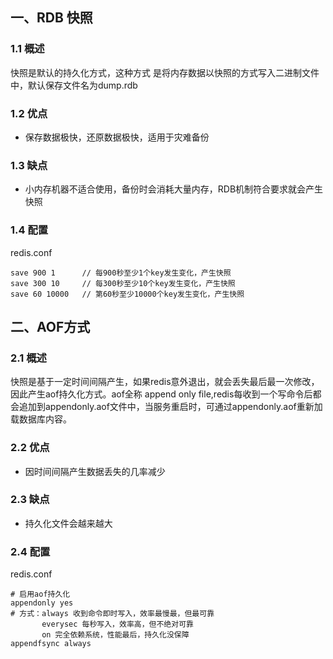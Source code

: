 ## 一、RDB 快照 

### 1.1  概述

快照是默认的持久化方式，这种方式 是将内存数据以快照的方式写入二进制文件中，默认保存文件名为dump.rdb

### 1.2 优点

* 保存数据极快，还原数据极快，适用于灾难备份

### 1.3 缺点

* 小内存机器不适合使用，备份时会消耗大量内存，RDB机制符合要求就会产生快照

### 1.4 配置

redis.conf

```
save 900 1      // 每900秒至少1个key发生变化，产生快照 
save 300 10     // 每300秒至少10个key发生变化，产生快照
save 60 10000   // 第60秒至少10000个key发生变化，产生快照
```



## 二、AOF方式

### 2.1 概述

快照是基于一定时间间隔产生，如果redis意外退出，就会丢失最后最一次修改，因此产生aof持久化方式。aof全称 append only file,redis每收到一个写命令后都会追加到appendonly.aof文件中，当服务重启时，可通过appendonly.aof重新加载数据库内容。

### 2.2 优点

* 因时间间隔产生数据丢失的几率减少

### 2.3 缺点

* 持久化文件会越来越大

### 2.4 配置

redis.conf

```
# 启用aof持久化
appendonly yes
# 方式：always 收到命令即时写入，效率最慢最，但最可靠
       everysec 每秒写入，效率高，但不绝对可靠
       on 完全依赖系统，性能最后，持久化没保障
appendfsync always
```



